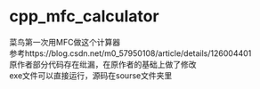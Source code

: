 # cpp_mfc_calculator
菜鸟第一次用MFC做这个计算器 <br/>
参考https://blog.csdn.net/m0_57950108/article/details/126004401 <br/>
原作者部分代码存在纰漏，在原作者的基础上做了修改 <br/>
exe文件可以直接运行，源码在sourse文件夹里 <br/>
